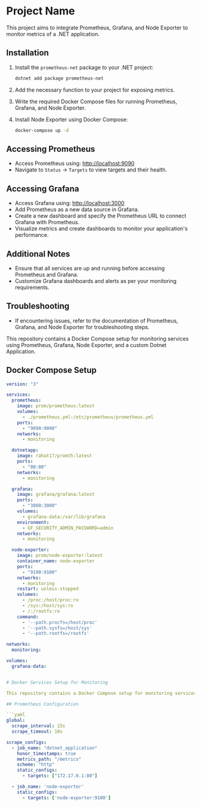# Project Name

This project aims to integrate Prometheus, Grafana, and Node Exporter to monitor metrics of a .NET application.

## Installation

1. Install the `prometheus-net` package to your .NET project:
    ```bash
    dotnet add package prometheus-net
    ```

2. Add the necessary function to your project for exposing metrics.

3. Write the required Docker Compose files for running Prometheus, Grafana, and Node Exporter.

4. Install Node Exporter using Docker Compose:
    ```bash
    docker-compose up -d
    ```

## Accessing Prometheus

- Access Prometheus using: [http://localhost:9090](http://localhost:9090)
- Navigate to `Status` -> `Targets` to view targets and their health.

## Accessing Grafana

- Access Grafana using: [http://localhost:3000](http://localhost:3000)
- Add Prometheus as a new data source in Grafana.
- Create a new dashboard and specify the Prometheus URL to connect Grafana with Prometheus.
- Visualize metrics and create dashboards to monitor your application's performance.

## Additional Notes

- Ensure that all services are up and running before accessing Prometheus and Grafana.
- Customize Grafana dashboards and alerts as per your monitoring requirements.

## Troubleshooting

- If encountering issues, refer to the documentation of Prometheus, Grafana, and Node Exporter for troubleshooting steps.


This repository contains a Docker Compose setup for monitoring services using Prometheus, Grafana, Node Exporter, and a custom Dotnet Application.

## Docker Compose Setup

```yaml
version: "3"

services:
  prometheus:
    image: prom/prometheus:latest
    volumes:
      - ./prometheus.yml:/etc/prometheus/prometheus.yml
    ports:
      - "9090:9090"
    networks:
      - monitoring

  dotnetapp:
    image: rahat17/promth:latest
    ports:
      - "80:80"
    networks:
      - monitoring

  grafana:
    image: grafana/grafana:latest
    ports:
      - "3000:3000"
    volumes:
      - grafana-data:/var/lib/grafana
    environment:
      - GF_SECURITY_ADMIN_PASSWORD=admin
    networks:
      - monitoring

  node-exporter:
    image: prom/node-exporter:latest
    container_name: node-exporter
    ports:
      - "9100:9100"
    networks:
      - monitoring
    restart: unless-stopped
    volumes:
      - /proc:/host/proc:ro
      - /sys:/host/sys:ro
      - /:/rootfs:ro
    command:
      - '--path.procfs=/host/proc'
      - '--path.sysfs=/host/sys'
      - '--path.rootfs=/rootfs'

networks:
  monitoring:

volumes:
  grafana-data:


# Docker Services Setup for Monitoring

This repository contains a Docker Compose setup for monitoring services using Prometheus, Grafana, Node Exporter, and a custom Dotnet Application.

## Prometheus Configuration

```yaml
global:
  scrape_interval: 15s
  scrape_timeout: 10s

scrape_configs:
  - job_name: "dotnet_application"
    honor_timestamps: true
    metrics_path: "/metrics"
    scheme: "http"
    static_configs:
      - targets: ["172.17.0.1:80"]

  - job_name: 'node-exporter'
    static_configs:
      - targets: ['node-exporter:9100']
